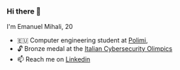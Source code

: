 ### Hi there 👋

I'm Emanuel Mihali, 20

- 🇪🇺 Computer engineering student at [Polimi](https://www.polimi.it),
- 🔓 Bronze medal at the [Italian Cybersecurity Olimpics](https://olicyber.it/edizioni/2022)
- 📫 Reach me on [Linkedin](https://www.linkedin.com/in/emanuel-mihali/)
